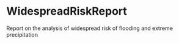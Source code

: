 # WidespreadRiskReport
Report on the analysis of widespread risk of flooding and extreme precipitation 

